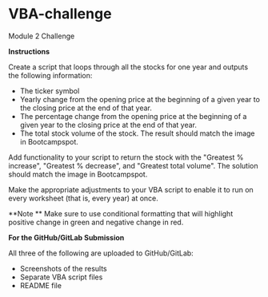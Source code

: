 # VBA-challenge
Module 2 Challenge

**Instructions**

Create a script that loops through all the stocks for one year and outputs the following information:

- The ticker symbol
- Yearly change from the opening price at the beginning of a given year to the closing price at the end of that year.
- The percentage change from the opening price at the beginning of a given year to the closing price at the end of that year.
- The total stock volume of the stock. The result should match the image in Bootcampspot.

Add functionality to your script to return the stock with the "Greatest % increase", "Greatest % decrease", and "Greatest total volume". The solution should match the image in Bootcampspot.

Make the appropriate adjustments to your VBA script to enable it to run on every worksheet (that is, every year) at once.

**Note **
Make sure to use conditional formatting that will highlight positive change in green and negative change in red.



**For the GitHub/GitLab Submission**

All three of the following are uploaded to GitHub/GitLab:

- Screenshots of the results
- Separate VBA script files
- README file
